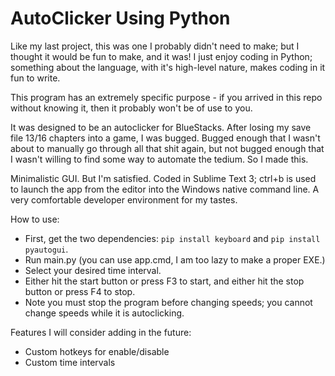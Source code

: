 # AutoClicker Using Python
Like my last project, this was one I probably didn't need to make; but I thought it would be fun to make, and it was! I just enjoy coding in Python; something about the language, with it's high-level nature, makes coding in it fun to write.

This program has an extremely specific purpose - if you arrived in this repo without knowing it, then it probably won't be of use to you.

It was designed to be an autoclicker for BlueStacks. After losing my save file 13/16 chapters into a game, I was bugged. Bugged enough that I wasn't about to manually go through all that shit again, but not bugged enough that I wasn't willing to find some way to automate the tedium. So I made this.

Minimalistic GUI. But I'm satisfied. Coded in Sublime Text 3; ctrl+b is used to launch the app from the editor into the Windows native command line. A very comfortable developer environment for my tastes.

How to use:
* First, get the two dependencies: `pip install keyboard` and `pip install pyautogui`.
* Run main.py (you can use app.cmd, I am too lazy to make a proper EXE.)
* Select your desired time interval.
* Either hit the start button or press F3 to start, and either hit the stop button or press F4 to stop.
* Note you must stop the program before changing speeds; you cannot change speeds while it is autoclicking.

Features I will consider adding in the future:
* Custom hotkeys for enable/disable
* Custom time intervals